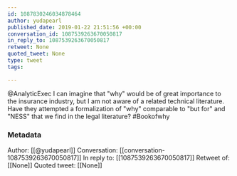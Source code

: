 ```yaml
---
id: 1087830246034878464
author: yudapearl
published_date: 2019-01-22 21:51:56 +00:00
conversation_id: 1087539263670050817
in_reply_to: 1087539263670050817
retweet: None
quoted_tweet: None
type: tweet
tags:

---
```


@AnalyticExec I can imagine that "why" would be of great importance to the insurance industry, but I am not aware of a related technical literature. Have they attempted a formalization of "why" comparable to "but for" and "NESS" that we find in the legal literature? #Bookofwhy

### Metadata

Author: [[@yudapearl]]
Conversation: [[conversation-1087539263670050817]]
In reply to: [[1087539263670050817]]
Retweet of: [[None]]
Quoted tweet: [[None]]
